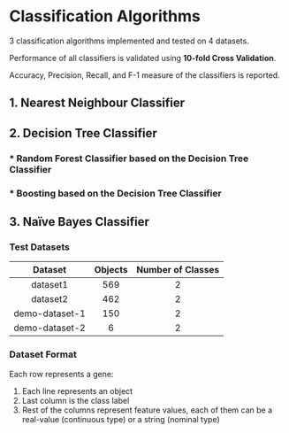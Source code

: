 # Classification Algorithms

3 classification algorithms implemented and tested on 4 datasets.

Performance of all classifiers is validated using **10-fold Cross Validation**.

Accuracy, Precision, Recall, and F-1 measure of the classifiers is reported.

## 1. Nearest Neighbour Classifier

## 2. Decision Tree Classifier

### * Random Forest Classifier based on the Decision Tree Classifier

### * Boosting based on the Decision Tree Classifier

## 3. Naïve Bayes Classifier


### Test Datasets

|     Dataset    |  Objects  | Number of Classes |
|:--------------:|:---------:|:-----------------:|
| dataset1       |    569    |        2          |
| dataset2       |    462    |        2          |
| demo-dataset-1 |    150    |        2          |
| demo-dataset-2 |     6     |        2          |


### Dataset Format

Each row represents a gene:
1. Each line represents an object
2. Last column is the class label
3. Rest of the columns represent feature values, each of them can be a real-value (continuous type) or a string (nominal type)

